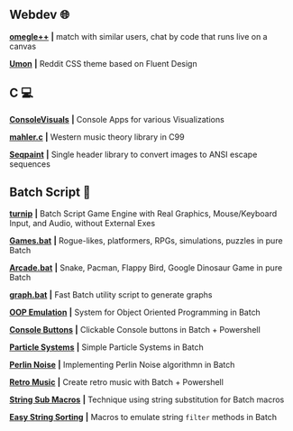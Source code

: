 <b><h2>Webdev 🌐</h2></b>

[**omegle++**](https://github.com/thelowsunoverthemoon/omeglePlusPlus) **|** match with similar users, chat by code that runs live on a canvas

[**Umon**](https://github.com/thelowsunoverthemoon/Umon) **|** Reddit CSS theme based on Fluent Design

<b><h2>C 💻</h2></b>

[**ConsoleVisuals**](https://github.com/thelowsunoverthemoon/ConsoleVisuals) **|** Console Apps for various Visualizations

[**mahler.c**](https://github.com/thelowsunoverthemoon/mahler.c) **|** Western music theory library in C99

[**Seqpaint**](https://github.com/thelowsunoverthemoon/mahler.c) **|** Single header library to convert images to ANSI escape sequences

<b><h2>Batch Script 📁</h2></b>

[**turnip**](https://github.com/thelowsunoverthemoon/turnip) **|** Batch Script Game Engine with Real Graphics, Mouse/Keyboard Input, and Audio, without External Exes

[**Games.bat**](https://github.com/thelowsunoverthemoon/Games.bat) **|** Rogue-likes, platformers, RPGs, simulations, puzzles in pure Batch

[**Arcade.bat**](https://github.com/thelowsunoverthemoon/Arcade.bat) **|** Snake, Pacman, Flappy Bird, Google Dinosaur Game in pure Batch

[**graph.bat**](https://github.com/thelowsunoverthemoon/graph.bat) **|** Fast Batch utility script to generate graphs

[**OOP Emulation**](https://www.reddit.com/r/Batch/comments/l2xfos/object_oriented_programming_in_batch/) **|** System for Object Oriented Programming in Batch

[**Console Buttons**](https://www.reddit.com/r/Batch/comments/iwo8e8/how_to_create_clickable_buttons_on_the_console/) **|** Clickable Console buttons in Batch + Powershell

[**Particle Systems**](https://www.reddit.com/r/Batch/comments/d7gtpx/simple_batch_particle_system_using_vt100/) **|** Simple Particle Systems in Batch

[**Perlin Noise**](https://www.reddit.com/r/Batch/comments/hn5owg/procedurally_generated_textures_and_maps_in_batch/) **|** Implementing Perlin Noise algorithmn in Batch

[**Retro Music**](https://www.reddit.com/r/Batch/comments/av8ekx/create_retro_music_for_your_batch_game_without/) **|** Create retro music with Batch + Powershell

[**String Sub Macros**](https://www.reddit.com/r/Batch/comments/br51f1/a_small_post_about_string_substitution_in_batch/) **|** Technique using string substitution for Batch macros

[**Easy String Sorting**](https://www.reddit.com/r/Batch/comments/mobrqi/easy_string_sorting_in_batch/) **|** Macros to emulate string ```filter``` methods in Batch
